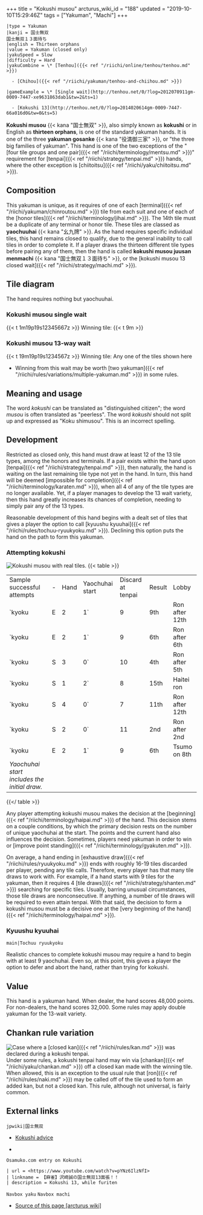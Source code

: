 +++
title = "Kokushi musou"
arcturus_wiki_id = "188"
updated = "2019-10-10T15:29:46Z"
tags = ["Yakuman", "Machi"]
+++

```yaku
|type = Yakuman
|kanji = 国士無双
国士無双１３面待ち
|english = Thirteen orphans
|value = Yakuman (closed only)
|yakuSpeed = Slow
|difficulty = Hard
|yakuCombine = \* [Tenhou]({{< ref "/riichi/online/tenhou/tenhou.md" >}})

  - [Chihou]({{< ref "/riichi/yakuman/tenhou-and-chiihou.md" >}})

|gameExample = \* [Single wait](http://tenhou.net/0/?log=2012070911gm-0009-7447-xe9631863dab1&tw=2&ts=1)

  - [Kokushi 13](http://tenhou.net/0/?log=2014020614gm-0009-7447-66a016d0&tw=0&ts=5)

```

**Kokushi musou** {{< kana "国士無双" >}}, also simply known as **kokushi** or in English as
**thirteen orphans**, is one of the standard yakuman hands. It is one of the three **yakuman
gosanke** {{< kana "役満御三家" >}}, or "the three big families of yakuman". This hand is one of the
two exceptions of the "[four tile groups and one pair]({{< ref "/riichi/terminology/mentsu.md" >}})"
requirement for [tenpai]({{< ref "/riichi/strategy/tenpai.md" >}}) hands, where the other exception
is [chiitoitsu]({{< ref "/riichi/yaku/chiitoitsu.md" >}}).

## Composition

This yakuman is unique, as it requires of one of each
[terminal]({{< ref "/riichi/yakuman/chinroutou.md" >}}) tile from each suit and one of each of the
[honor tiles]({{< ref "/riichi/terminology/jihai.md" >}}). The 14th tile must be a duplicate of any
terminal or honor tile. These tiles are classed as **yaochuuhai** {{< kana "幺九牌" >}}. As the hand
requires specific individual tiles, this hand remains closed to qualify, due to the general
inability to call tiles in order to complete it. If a player draws the thirteen different tile types
before pairing any of them, then the hand is called **kokushi musou juusan menmachi**
{{< kana "国士無双１３面待ち" >}}, or the [kokushi musou 13 closed
wait]({{< ref "/riichi/strategy/machi.md" >}}).

## Tile diagram

The hand requires nothing but yaochuuhai.

### Kokushi musou single wait

{{< t 1m19p19s12345667z >}} Winning tile: {{< t 9m >}}

### Kokushi musou 13-way wait

{{< t 19m19p19s1234567z >}} Winning tile: Any one of the tiles shown here

- Winning from this wait may be worth [two
  yakuman]({{< ref "/riichi/rules/variations/multiple-yakuman.md" >}}) in some rules.

## Meaning and usage

The word _kokushi_ can be translated as "distinguished citizen"; the word _musou_ is often
translated as "peerless". The word _kokushi_ should not split up and expressed as "Koku shimusou".
This is an incorrect spelling.

## Development

Restricted as closed only, this hand must draw at least 12 of the 13 tile types, among the honors
and terminals. If a pair exists within the hand upon
[tenpai]({{< ref "/riichi/strategy/tenpai.md" >}}), then naturally, the hand is waiting on the last
remaining tile type not yet in the hand. In turn, this hand will be deemed [impossible for
completion]({{< ref "/riichi/terminology/karaten.md" >}}), when all 4 of any of the tile types are
no longer available. Yet, if a player manages to develop the 13 wait variety, then this hand greatly
increases its chances of completion, needing to simply pair any of the 13 types.

Reasonable development of this hand begins with a dealt set of tiles that gives a player the option
to call [kyuushu kyuuhai]({{< ref "/riichi/rules/tochuu-ryuukyoku.md" >}}). Declining this option
puts the hand on the path to form this yakuman.

### Attempting kokushi

![Kokushi musou with real tiles.](Kokushi_real.jpg "Kokushi musou with real tiles.") {{< table >}}

|                                              |     |      |                 |                   |                                                                              |       |
| -------------------------------------------- | --- | ---- | --------------- | ----------------- | ---------------------------------------------------------------------------- | ----- |
| Sample successful attempts                   | -   | Hand | Yaochuhai start | Discard at tenpai | Result                                                                       | Lobby | Link |
| `kyoku|E|2|1`                                | 9   | 9th  | Ron after 12th  | 上級              | [1](http://tenhou.net/0/?log=2014022507gm-0089-0000-x153cdcec9bf5&tw=0&ts=1) |       |
| `kyoku|E|2|1`                                | 9   | 6th  | Ron after 6th   | 7447              | [2](http://tenhou.net/0/?log=2012070911gm-0009-7447-xe9631863dab1&tw=2&ts=1) |       |
| `kyoku|S|3|0`                                | 10  | 4th  | Ron after 5th   | 鳳凰              | [3](http://tenhou.net/0/?log=2014032419gm-00a9-0000-304bb5d3&tw=0&ts=9)      |       |
| `kyoku|S|1|2`                                | 8   | 15th | Haitei ron      | 特上              | [4](http://tenhou.net/0/?log=2014040315gm-0029-0000-96396b84&tw=3&ts=2)      |       |
| `kyoku|S|4|0`                                | 7   | 11th | Ron after 12th  | 上級              | [5](http://tenhou.net/0/?log=2013092014gm-0089-0000-x1e3685599969&tw=0&ts=9) |       |
| `kyoku|S|2|0`                                | 11  | 2nd  | Ron after 2nd   | 7447              | [6](http://tenhou.net/0/?log=2013100905gm-0009-7447-xbe578c7d4e93&tw=1&ts=5) |       |
| `kyoku|E|2|1`                                | 9   | 6th  | Tsumo on 8th    | 鳳凰              | [7](http://tenhou.net/0/?log=2015042708gm-00a9-0000-02413cc0&tw=0&ts=4)      |       |
| _Yaochuhai start includes the initial draw._ |     |      |                 |                   |                                                                              |       |

{{</ table >}}

Any player attempting kokushi musou makes the decision at the
[beginning]({{< ref "/riichi/terminology/haipai.md" >}}) of the hand. This decision stems on a
couple conditions, by which the primary decision rests on the number of unique yaochuhai at the
start. The points and the current hand also influences the decision. Sometimes, players need yakuman
in order to win or [improve point standing]({{< ref "/riichi/terminology/gyakuten.md" >}}).

On average, a hand ending in [exhaustive draw]({{< ref "/riichi/rules/ryuukyoku.md" >}}) ends with
roughly 16-19 tiles discarded per player, pending any tile calls. Therefore, every player has that
many tile draws to work with. For example, if a hand starts with 9 tiles for the yakuman, then it
requires 4 [tile draws]({{< ref "/riichi/strategy/shanten.md" >}}) searching for specific tiles.
Usually, barring unusual circumstances, those tile draws are nonconsecutive. If anything, a number
of tile draws will be required to even attain tenpai. With that said, the decision to form a kokushi
musou must be a decisive one at the [very beginning of the
hand]({{< ref "/riichi/terminology/haipai.md" >}}).

### Kyuushu kyuuhai

`main|Tochuu ryuukyoku`

Realistic chances to complete kokushi musou may require a hand to begin with at least 9 yaochuhai.
Even so, at this point, this gives a player the option to defer and abort the hand, rather than
trying for kokushi.

## Value

This hand is a yakuman hand. When dealer, the hand scores 48,000 points. For non-dealers, the hand
scores 32,000. Some rules may apply double yakuman for the 13-wait variety.

## Chankan rule variation

![Case where a [closed kan]({{< ref "/riichi/rules/kan.md" >}}) was declared during a [kokushi tenpai](http://tenhou.net/0/?log=2013121107gm-0019-0000-b01e54cd&tw=1&ts=7).](Kokushi_Denied.png "Case where a closed kan was declared during a kokushi tenpai.")
Under some rules, a kokushi tenpai hand may win via [chankan]({{< ref "/riichi/yaku/chankan.md" >}})
off a closed kan made with the winning tile. When allowed, this is an exception to the usual rule
that [ron]({{< ref "/riichi/rules/naki.md" >}}) may be called off of the tile used to form an added
kan, but not a closed kan. This rule, although not universal, is fairly common.

## External links

`jpwiki|国士無双`

- [Kokushi advice](http://osamuko.com/i-told-you-not-to-go-for-kokushi/)

<!-- end list -->

-

    Osamuko.com entry on Kokushi

```Youtube
| url = <https://www.youtube.com/watch?v=pYNz6IlzNfI>
| linkname = 【麻雀】沢崎誠の国士無双13面張！！
| description = Kokushi 13, while furiten
```

`Navbox yaku` `Navbox machi`

- [Source of this page [arcturus wiki]](http://arcturus.su/wiki/Kokushi_musou)
